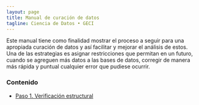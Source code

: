 ```yaml
---
layout: page
title: Manual de curación de datos
tagline: Ciencia de Datos • GECI
---
```



Este manual tiene como finalidad mostrar el proceso a seguir para una apropiada curación de datos y
así facilitar y mejorar el análisis de estos. Una de las estrategias es asignar restricciones que
permitan en un futuro, cuando se agreguen más datos a las bases de datos, corregir de manera más
rápida y puntual cualquier error que pudiese ocurrir.

### Contenido

- [Paso 1. Verificación estructural](verificacion_estructural.html)
